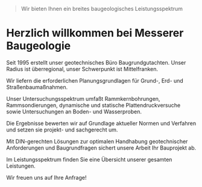 
> Wir bieten Ihnen ein breites baugeologisches Leistungsspektrum

# Herzlich willkommen bei Messerer Baugeologie

Seit 1995 erstellt unser geotechnisches Büro Baugrundgutachten. Unser Radius ist überregional, unser Schwerpunkt ist Mittelfranken.  

Wir liefern die erforderlichen Planungsgrundlagen für Grund-, Erd- und Straßenbaumaßnahmen. 

Unser Untersuchungsspektrum umfaßt Rammkernbohrungen, Rammsondierungen, dynamische und statische Plattendruckversuche sowie Untersuchungen an Boden- und Wasserproben. 

Die Ergebnisse bewerten wir auf Grundlage aktueller Normen und Verfahren und setzen sie projekt- und sachgerecht um. 

Mit DIN-gerechten Lösungen zur optimalen Handhabung geotechnischer Anforderungen und Baugrundfragen sichert unsere Arbeit Ihr Bauprojekt ab.

Im Leistungsspektrum finden Sie eine Übersicht unserer gesamten Leistungen. 

 

Wir freuen uns auf Ihre Anfrage!
